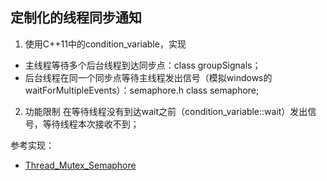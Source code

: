 ## 定制化的线程同步通知

1. 使用C++11中的condition_variable，实现
- 主线程等待多个后台线程到达同步点：class groupSignals；
- 后台线程在同一个同步点等待主线程发出信号（模拟windows的waitForMultipleEvents）：semaphore.h class semaphore;

2. 功能限制
在等待线程没有到达wait之前（condition_variable::wait）发出信号，等待线程本次接收不到；

参考实现：
- [Thread_Mutex_Semaphore](https://github.com/ayowin/Thread_Mutex_Semaphore)

